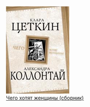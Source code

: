 ![](Чего%20хотят%20женщины%20(сборник).jpg)  
[Чего хотят женщины (сборник)](Чего%20хотят%20женщины%20(сборник).md)
